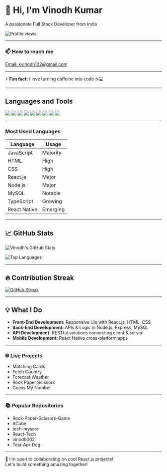 # 👋 Hi, I'm Vinodh Kumar

A passionate Full Stack Developer from India

![Profile views](https://komarev.com/ghpvc/?username=vinodh002)

---

### 📫 How to reach me  
[Email: kvinodh102@gmail.com](mailto:kvinodh102@gmail.com)

---

⚡ **Fun fact:** I love turning caffeine into code ☕💻

---

## Languages and Tools  

<img src="https://img.shields.io/badge/React-61DAFB?logo=react&logoColor=black" /> 
<img src="https://img.shields.io/badge/Node.js-339933?logo=node.js&logoColor=white" /> 
<img src="https://img.shields.io/badge/Express.js-000000?logo=express&logoColor=white" /> 
<img src="https://img.shields.io/badge/MySQL-4479A1?logo=mysql&logoColor=white" /> 
<img src="https://img.shields.io/badge/JavaScript-F7DF1E?logo=javascript&logoColor=black" /> 
<img src="https://img.shields.io/badge/TypeScript-3178C6?logo=typescript&logoColor=white" />
<img src="https://img.shields.io/badge/HTML5-E34F26?logo=html5&logoColor=white" /> 
<img src="https://img.shields.io/badge/CSS3-1572B6?logo=css3&logoColor=white" /> 
<img src="https://img.shields.io/badge/React_Native-61DAFB?logo=react&logoColor=black" />

---

### Most Used Languages

| Language        | Usage      |
|-----------------|-----------|
| JavaScript      | Majority   |
| HTML            | High       |
| CSS             | High       |
| React.js        | Major      |
| Node.js         | Major      |
| MySQL           | Notable    |
| TypeScript      | Growing    |
| React Native    | Emerging   |

---

## 📈 GitHub Stats

![Vinodh's GitHub Stats](https://github-readme-stats.vercel.app/api?username=vinodh002&show_icons=true&hide_title=true&count_private=true&theme=default)

![Top Languages](https://github-readme-stats.vercel.app/api/top-langs/?username=vinodh002&layout=compact&theme=default)

---

## 🔥 Contribution Streak

[![GitHub Streak](https://streak-stats.demolab.com/?user=vinodh002&theme=default)](https://git.io/streak-stats)

---

## 💡 What I Do

- **Front-End Development:** Responsive UIs with React.js, HTML, CSS
- **Back-End Development:** APIs & Logic in Node.js, Express, MySQL
- **API Development:** RESTful solutions connecting client & server
- **Mobile Development:** React Native cross-platform apps

---

### 🌐 Live Projects

- Matching Cards
- Fetch Country
- Forecast Weather
- Rock Paper Scissors
- Guess My Number

---

### 📚 Popular Repositories

- Rock-Paper-Scissors-Game
- ACube
- tech-mysore
- React-Tech
- vinodh002
- Test-Api-Dog

---

💬 I'm open to collaborating on cool React.js projects!  
Let's build something amazing together!
